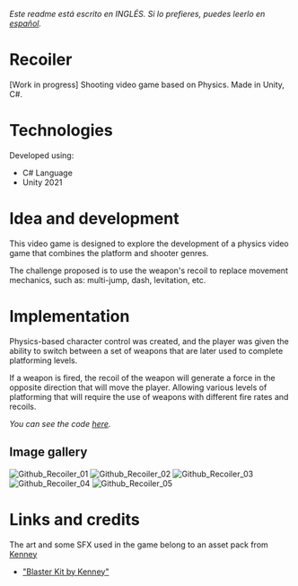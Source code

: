 *Este readme está escrito en INGLÉS. Si lo prefieres, puedes leerlo en [español](README.es.md).*

# Recoiler

[Work in progress] Shooting video game based on Physics. Made in Unity, C#.

# Technologies

Developed using:
- C# Language
- Unity 2021

# Idea and development

This video game is designed to explore the development of a physics video game that combines the platform and shooter genres.

The challenge proposed is to use the weapon's recoil to replace movement mechanics, such as: multi-jump, dash, levitation, etc.

# Implementation

Physics-based character control was created, and the player was given the ability to switch between a set of weapons that are later used to complete platforming levels.

If a weapon is fired, the recoil of the weapon will generate a force in the opposite direction that will move the player.
Allowing various levels of platforming that will require the use of weapons with different fire rates and recoils.

*You can see the code [here](Assets/_Scripts/).*

## Image gallery

![Github_Recoiler_01](https://github.com/BravoFacundo/Recoiler-ThisIsArgentinaJAM/assets/88951560/d6667577-b149-440b-bab4-b8f2fd3d41e1)
![Github_Recoiler_02](https://github.com/BravoFacundo/Recoiler-ThisIsArgentinaJAM/assets/88951560/0e6a7ac9-9ea9-4fdf-9e79-193ccd04184a)
![Github_Recoiler_03](https://github.com/BravoFacundo/Recoiler-ThisIsArgentinaJAM/assets/88951560/aeb97fe0-0f0a-423d-b894-33c8356bc1c2)
![Github_Recoiler_04](https://github.com/BravoFacundo/Recoiler-ThisIsArgentinaJAM/assets/88951560/7b0ae50b-e159-4096-96de-29759a979060)
![Github_Recoiler_05](https://github.com/BravoFacundo/Recoiler-ThisIsArgentinaJAM/assets/88951560/989eab33-f9d9-43ec-b20d-91024074d8a9)

# Links and credits

The art and some SFX used in the game belong to an asset pack from [Kenney](https://kenney.nl/)
- ["Blaster Kit by Kenney"](https://kenney-assets.itch.io/blaster-kit)
